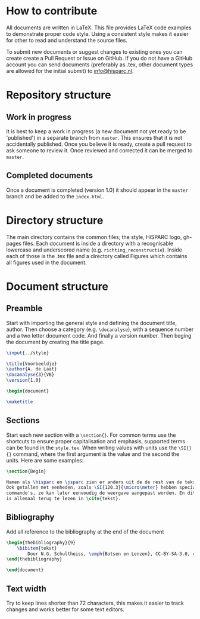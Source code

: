How to contribute
=================

All documents are written in LaTeX. This file provides LaTeX code
examples to demonstrate proper code style. Using a consistent style
makes it easier for other to read and understand the source files.

To submit new documents or suggest changes to existing ones you can
create create a Pull Request or Issue on GitHub. If you do not have a
GitHub account you can send documents (preferably as .tex, other
document types are allowed for the initial submit) to info@hisparc.nl.


Repository structure
====================

Work in progress
----------------

It is best to keep a work in progress (a new document not yet ready to
be 'published') in a separate branch from `master`. This ensures that it
is not accidentally published. Once you believe it is ready, create a
pull request to ask someone to review it. Once reviewed and corrected it
can be merged to `master`.


Completed documents
-------------------

Once a document is completed (version 1.0) it should appear in the `master` branch and be added to the `index.html`.


Directory structure
===================

The main directory contains the common files; the style, HiSPARC logo,
gh-pages files. Each document is inside a directory with a recognisable
lowercase and underscored name (e.g. `richting_reconstructie`). Inside
each of those is the .tex file and a directory called Figures which
contains all figures used in the document.


Document structure
==================


Preamble
--------

Start with importing the general style and defining the document title,
author. Then choose a category (e.g. `\docanalyse`), with a sequence
number and a two letter document code. And finally a version number.
Then beging the document by creating the title page.

```latex
\input{../style}

\title{Voorbeeldje}
\author{A. de Laat}
\docanalyse{3}{VB}
\version{1.0}

\begin{document}

\maketitle
```


Sections
--------

Start each new section with a `\section{}`. For common terms use the
shortcuts to ensure proper capitalisation and emphasis, supported terms
can be found in the `style.tex`. When writing values with units use the
`\SI{}{}` command, where the first argument is the value and the second
the units. Here are some examples:

```latex
\section{Begin}

Namen als \hisparc en \jsparc zien er anders uit de de rest van de tekst.
Ook getallen met eenheden, zoals \SI{120.3}{\micro\meter} hebben speciale
commando's, zo kan later eenvoudig de weergave aangepast worden. En dit
is allemaal terug te lezen in \cite{tekst}.
```


Bibliography
------------

Add all reference to the bibliography at the end of the document

```latex
\begin{thebibliography}{9}
    \bibitem{tekst}
        Door N.G. Schultheiss, \emph{Botsen en Lenzen}, CC-BY-SA-3.0, via \hisparc
\end{thebibliography}

\end{document}
```


Text width
----------

Try to keep lines shorter than 72 characters, this makes it easier to
track changes and works better for some text editors.
